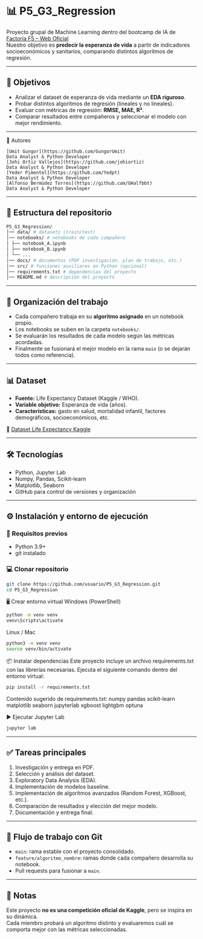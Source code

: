 # 📊 P5_G3_Regression
Proyecto grupal de Machine Learning dentro del bootcamp de IA de [Factoría F5 – Web Oficial](https://factoriaf5.org/)  
Nuestro objetivo es **predecir la esperanza de vida** a partir de indicadores socioeconómicos y sanitarios, comparando distintos algoritmos de regresión.


---

## 🚀 Objetivos
- Analizar el dataset de esperanza de vida mediante un **EDA riguroso**.
- Probar distintos algoritmos de regresión (lineales y no lineales).
- Evaluar con métricas de regresión: **RMSE, MAE, R²**.
- Comparar resultados entre compañeros y seleccionar el modelo con mejor rendimiento.


---

👥 Autores

    
    [Umit Gungor](https://github.com/GungorUmit) 
    Data Analyst & Python Developer 
    [Johi Ortiz Vallejos](https://github.com/johiortiz) 
    Data Analyst & Python Developer
    [Yeder Pimentel](https://github.com/Yedpt) 
    Data Analyst & Python Developer 
    [Alfonso Bermúdez Torres](https://github.com/GHalfbbt) 
    Data Analyst & Python Developer 

---

## 📂 Estructura del repositorio
```bash
P5_G3_Regression/
│── data/ # datasets (train/test)
│── notebooks/ # notebooks de cada compañero
│ ├── notebook_A.ipynb
│ ├── notebook_B.ipynb
│ └── ...
│── docs/ # documentos (PDF investigación, plan de trabajo, etc.)
│── src/ # funciones auxiliares en Python (opcional)
│── requirements.txt # dependencias del proyecto
│── README.md # descripción del proyecto
```

---

## 👥 Organización del trabajo
- Cada compañero trabaja en su **algoritmo asignado** en un notebook propio.
- Los notebooks se suben en la carpeta `notebooks/`.
- Se evaluarán los resultados de cada modelo según las métricas acordadas.
- Finalmente se fusionará el mejor modelo en la rama `main` (o se dejarán todos como referencia).

---

## 📊 Dataset
- **Fuente:** Life Expectancy Dataset (Kaggle / WHO).  
- **Variable objetivo:** Esperanza de vida (años).  
- **Características:** gasto en salud, mortalidad infantil, factores demográficos, socioeconómicos, etc.

🔗 [Dataset Life Expectancy Kaggle](https://www.kaggle.com/code/wrecked22/life-expectancy-regression)

---

## 🛠️ Tecnologías
- Python, Jupyter Lab
- Numpy, Pandas, Scikit-learn
- Matplotlib, Seaborn
- GitHub para control de versiones y organización

---

## ⚙️ Instalación y entorno de ejecución

### 🔧 Requisitos previos
- Python 3.9+  
- git instalado  

### 💻 Clonar repositorio
```bash
git clone https://github.com/usuario/P5_G3_Regression.git
cd P5_G3_Regression
```


🖥️ Crear entorno virtual
Windows (PowerShell)

```bash
python -m venv venv
venv\Scripts\activate
```


Linux / Mac
```bash
python3 -m venv venv
source venv/bin/activate
```

📦 Instalar dependencias
Este proyecto incluye un archivo requirements.txt con las librerías necesarias.
Ejecuta el siguiente comando dentro del entorno virtual:
```bash
pip install -r requirements.txt
```
Contenido sugerido de requirements.txt:
numpy
pandas
scikit-learn
matplotlib
seaborn
jupyterlab
xgboost
lightgbm
optuna

▶️ Ejecutar Jupyter Lab
```bash
jupyter lab
```


---

## ✅ Tareas principales
1. Investigación y entrega en PDF.
2. Selección y análisis del dataset.
3. Exploratory Data Analysis (EDA).
4. Implementación de modelos baseline.
5. Implementación de algoritmos avanzados (Random Forest, XGBoost, etc.).
6. Comparación de resultados y elección del mejor modelo.
7. Documentación y entrega final.

---

## 🔄 Flujo de trabajo con Git
- `main`: rama estable con el proyecto consolidado.
- `feature/algoritmo_nombre`: ramas donde cada compañero desarrolla su notebook.  
- Pull requests para fusionar a `main`.

---

## 📌 Notas
Este proyecto **no es una competición oficial de Kaggle**, pero se inspira en su dinámica.  
Cada miembro probará un algoritmo distinto y evaluaremos cuál se comporta mejor con las métricas seleccionadas.
